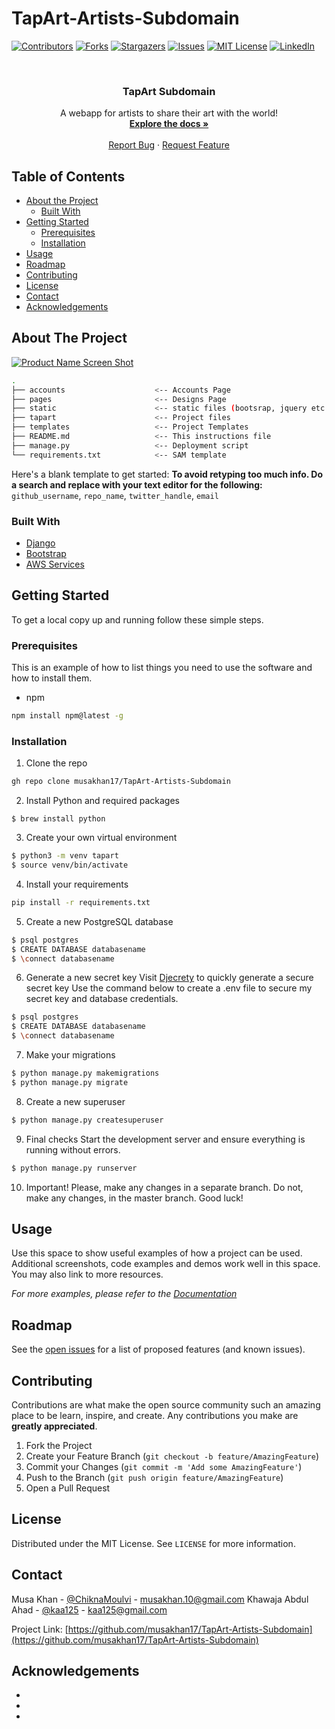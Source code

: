 # TapArt-Artists-Subdomain

<!--
*** To avoid retyping too much info. Do a search and replace for the following:
*** github_username, repo_name, twitter_handle, email
-->





<!-- PROJECT SHIELDS -->
<!--
*** I'm using markdown "reference style" links for readability.
*** Reference links are enclosed in brackets [ ] instead of parentheses ( ).
*** See the bottom of this document for the declaration of the reference variables
*** for contributors-url, forks-url, etc. This is an optional, concise syntax you may use.
*** https://www.markdownguide.org/basic-syntax/#reference-style-links
-->
[![Contributors][contributors-shield]][contributors-url]
[![Forks][forks-shield]][forks-url]
[![Stargazers][stars-shield]][stars-url]
[![Issues][issues-shield]][issues-url]
[![MIT License][license-shield]][license-url]
[![LinkedIn][linkedin-shield]][linkedin-url]



<!-- PROJECT LOGO -->
<br />
<p align="center">
  <a href="https://github.com/
  
  /repo_name">
    <img src="images/logo.png" alt="Logo" width="80" height="80">
  </a>

  <h3 align="center">TapArt Subdomain</h3>

  <p align="center">
    A webapp for artists to share their art with the world!
    <br />
    <a href="https://github.com/musakhan17/TapArt-Artists-Subdomain"><strong>Explore the docs »</strong></a>
    <br />
    <br />
    <a href="https://github.com/musakhan17/TapArt-Artists-Subdomain/issues">Report Bug</a>
    ·
    <a href="https://github.com/musakhan17/TapArt-Artists-Subdomain/issues">Request Feature</a>
  </p>
</p>



<!-- TABLE OF CONTENTS -->
## Table of Contents

* [About the Project](#about-the-project)
  * [Built With](#built-with)
* [Getting Started](#getting-started)
  * [Prerequisites](#prerequisites)
  * [Installation](#installation)
* [Usage](#usage)
* [Roadmap](#roadmap)
* [Contributing](#contributing)
* [License](#license)
* [Contact](#contact)
* [Acknowledgements](#acknowledgements)



<!-- ABOUT THE PROJECT -->
## About The Project

[![Product Name Screen Shot][product-screenshot]](https://example.com)

```sh
.
├── accounts                    <-- Accounts Page
├── pages                       <-- Designs Page
├── static                      <-- static files (bootsrap, jquery etc.)
├── tapart                      <-- Project files
├── templates                   <-- Project Templates
├── README.md                   <-- This instructions file
├── manage.py                   <-- Deployment script
└── requirements.txt            <-- SAM template
```

Here's a blank template to get started:
**To avoid retyping too much info. Do a search and replace with your text editor for the following:**
`github_username`, `repo_name`, `twitter_handle`, `email`


### Built With

* [Django](https://djangoproject.com/)
* [Bootstrap](https://getbootstrap.com)
* [AWS Services]()


<!-- GETTING STARTED -->
## Getting Started

To get a local copy up and running follow these simple steps.

### Prerequisites

This is an example of how to list things you need to use the software and how to install them.
* npm
```sh
npm install npm@latest -g
```

### Installation

1. Clone the repo
```sh
gh repo clone musakhan17/TapArt-Artists-Subdomain
```
2. Install Python and required packages
```
$ brew install python
```

3. Create your own virtual environment
```sh
$ python3 -m venv tapart
$ source venv/bin/activate
```

4. Install your requirements
```sh
pip install -r requirements.txt
```

5. Create a new PostgreSQL database
```sh
$ psql postgres
$ CREATE DATABASE databasename
$ \connect databasename
```

6. Generate a new secret key
Visit [Djecrety](https://djecrety.ir/) to quickly generate a secure secret key
Use the command below to create a .env file to secure my secret key and database credentials.
```sh
$ psql postgres
$ CREATE DATABASE databasename
$ \connect databasename
```

7. Make your migrations
```sh
$ python manage.py makemigrations
$ python manage.py migrate
```

8. Create a new superuser
```sh
$ python manage.py createsuperuser
```

9. Final checks
Start the development server and ensure everything is running without errors.
```sh
$ python manage.py runserver
```

10. Important!
Please, make any changes in a separate branch. Do not, make any changes, in the master branch. Good luck!

<!-- USAGE EXAMPLES -->
## Usage

Use this space to show useful examples of how a project can be used. Additional screenshots, code examples and demos work well in this space. You may also link to more resources.

_For more examples, please refer to the [Documentation](https://example.com)_



<!-- ROADMAP -->
## Roadmap

See the [open issues](https://github.com/musakhan17/TapArt-Artists-Subdomain/issues) for a list of proposed features (and known issues).



<!-- CONTRIBUTING -->
## Contributing

Contributions are what make the open source community such an amazing place to be learn, inspire, and create. Any contributions you make are **greatly appreciated**.

1. Fork the Project
2. Create your Feature Branch (`git checkout -b feature/AmazingFeature`)
3. Commit your Changes (`git commit -m 'Add some AmazingFeature'`)
4. Push to the Branch (`git push origin feature/AmazingFeature`)
5. Open a Pull Request



<!-- LICENSE -->
## License

Distributed under the MIT License. See `LICENSE` for more information.



<!-- CONTACT -->
## Contact

Musa Khan - [@ChiknaMoulvi](https://twitter.com/ChiknaMoulvi) - musakhan.10@gmail.com
Khawaja Abdul Ahad - [@kaa125](https://twitter.com/kaa125) - kaa125@gmail.com

Project Link: [https://github.com/musakhan17/TapArt-Artists-Subdomain](https://github.com/musakhan17/TapArt-Artists-Subdomain)



<!-- ACKNOWLEDGEMENTS -->
## Acknowledgements

* []()
* []()
* []()





<!-- MARKDOWN LINKS & IMAGES -->
<!-- https://www.markdownguide.org/basic-syntax/#reference-style-links -->
[contributors-shield]: https://img.shields.io/github/contributors/github_username/repo.svg?style=flat-square
[contributors-url]: https://github.com/github_username/repo/graphs/contributors
[forks-shield]: https://img.shields.io/github/forks/github_username/repo.svg?style=flat-square
[forks-url]: https://github.com/github_username/repo/network/members
[stars-shield]: https://img.shields.io/github/stars/github_username/repo.svg?style=flat-square
[stars-url]: https://github.com/github_username/repo/stargazers
[issues-shield]: https://img.shields.io/github/issues/github_username/repo.svg?style=flat-square
[issues-url]: https://github.com/github_username/repo/issues
[license-shield]: https://img.shields.io/github/license/github_username/repo.svg?style=flat-square
[license-url]: https://github.com/github_username/repo/blob/master/LICENSE.txt
[linkedin-shield]: https://img.shields.io/badge/-LinkedIn-black.svg?style=flat-square&logo=linkedin&colorB=555
[linkedin-url]: https://linkedin.com/in/github_username
[product-screenshot]: images/screenshot.png
